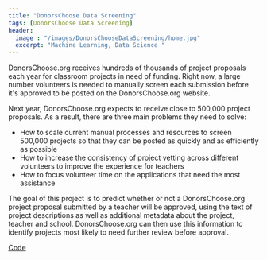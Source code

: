 ```yaml
---
title: "DonorsChoose Data Screening"
tags: [DonorsChoose Data Screening]
header:
  image : "/images/DonorsChooseDataScreening/home.jpg"
  excerpt: "Machine Learning, Data Science "
---
```



  DonorsChoose.org receives hundreds of thousands of project proposals each year
  for classroom projects in need of funding. Right now, a large number
  volunteers is needed to manually screen each submission before it's approved
  to be posted on the DonorsChoose.org website.

  Next year, DonorsChoose.org expects to receive close to 500,000 project
  proposals. As a result, there are three main problems they need to solve:
  * How to scale current manual processes and resources to screen 500,000
  projects so that they can be posted as quickly and as   efficiently as possible
  * How to increase the consistency of project vetting across different
  volunteers to improve the experience for teachers
  * How to focus volunteer time on the applications that need the most assistance

  The goal of this project is to predict whether or not a DonorsChoose.org
  project proposal submitted by a teacher will be approved, using the text of
  project descriptions as well as additional metadata about the project, teacher
  and school. DonorsChoose.org can then use this information to identify projects
  most likely to need further review before approval.

   [Code](https://github.com/Satyam0062/DonorsChoose-Data-Screening)
